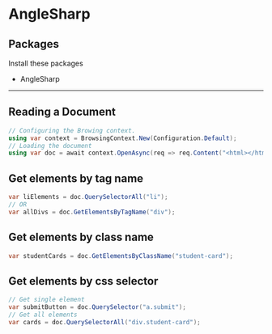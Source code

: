# AngleSharp

## Packages
Install these packages
- AngleSharp
---
## Reading a Document
```C#
// Configuring the Browing context.
using var context = BrowsingContext.New(Configuration.Default);
// Loading the document
using var doc = await context.OpenAsync(req => req.Content("<html></html>"));
```

## Get elements by tag name
```C#
var liElements = doc.QuerySelectorAll("li");
// OR
var allDivs = doc.GetElementsByTagName("div");
```

## Get elements by class name
```C#
var studentCards = doc.GetElementsByClassName("student-card");
```

## Get elements by css selector
```C#
// Get single element
var submitButton = doc.QuerySelector("a.submit");
// Get all elements
var cards = doc.QuerySelectorAll("div.student-card");
```